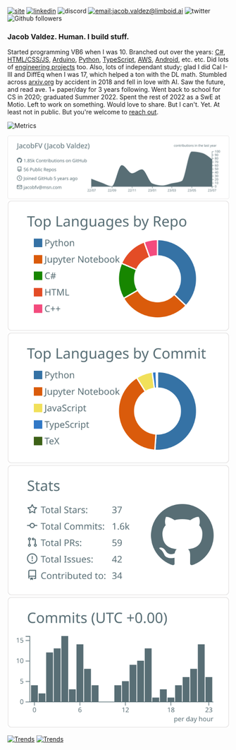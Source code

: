 [![site](https://img.shields.io/badge/site-jacobfv.github.io-blue)](https://jacobfv.github.io) [![linkedin](https://img.shields.io/badge/linkedin-jacob_f_valdez-blue)](https://www.linkedin.com/in/jacob-f-valdez) ![discord](https://img.shields.io/badge/discord-jacob_valdez_5523-black) [![email:jacob.valdez@limboid.ai](https://img.shields.io/badge/email-jacob.valdez@limboid.ai-green)](mailto:jacob.valdez@limboid.ai) ![twitter](https://img.shields.io/twitter/url?label=twitter&style=social&url=https%3A%2F%2Ftwitter.com%2FJacobFV123) ![Github followers](https://img.shields.io/github/followers/JacobFV?style=social)

### Jacob Valdez. Human. I build stuff.

Started programming VB6 when I was 10. Branched out over the years: [C#](https://github.com/JacobFV/Sale), [HTML/CSS/JS](https://github.com/JacobFV/Copyright-Calculator), [Arduino](https://jacobfv123.medium.com/cookie-cutter-cnc-923c68932ee6), [Python](https://github.com/JacobFV/jnumpy), [TypeScript](https://www.mitwa.ai/), [AWS](https://jacobfv.github.io/blog/2021/rtc-jupyterlab-in-the-cloud/), [Android](https://jacobfv.github.io/projects/desparados-a-eye/), etc. etc. Did lots of [engineering projects](https://jacobfvaldez.weebly.com/) too. Also, lots of independant study; glad I did Cal I-III and DiffEq when I was 17, which helped a ton with the DL math. Stumbled across [arxiv.org](https://arxiv.org) by accident in 2018 and fell in love with AI. Saw the future, and read ave. 1+ paper/day for 3 years following. Went back to school for CS in 2020; graduated Summer 2022. Spent the rest of 2022 as a SwE at Motio. Left to work on something. Would love to share. But I can't. Yet. At least not in public. But you're welcome to [reach out](https://jacobfv.github.io/bio#contact).

![Metrics](https://metrics.lecoq.io/JacobFV?template=classic&base.indepth=true&repositories.forks=true&activity=1&languages=1&lines=1&stars=1&habits=1&isocalendar=1&introduction=1&people=1&repositories=1&calendar=1&notable=1&gists=1&code=1&stackoverflow=1&rss=1&followup=1&starlists=1&traffic=1&tweets=1&base=header%2C%20activity%2C%20community%2C%20repositories%2C%20metadata&base.indepth=true&base.hireable=false&base.skip=false&repositories.batch=100&repositories.forks=true&repositories.affiliations=owner&isocalendar=false&isocalendar.duration=full-year&languages=false&languages.limit=8&languages.threshold=0%25&languages.other=false&languages.colors=github&languages.sections=most-used&languages.details=bytes-size%2C%20percentage&languages.indepth=false&languages.analysis.timeout=15&languages.analysis.timeout.repositories=7.5&languages.categories=markup%2C%20programming&languages.recent.categories=markup%2C%20programming&languages.recent.load=300&languages.recent.days=28&lines=false&lines.sections=base&lines.repositories.limit=4&lines.history.limit=1&stars=false&stars.limit=4&habits=false&habits.from=200&habits.days=14&habits.facts=true&habits.charts=false&habits.charts.type=classic&habits.trim=false&habits.languages.limit=8&habits.languages.threshold=0%25&followup=false&followup.sections=repositories&followup.indepth=false&followup.archived=true&people=false&people.limit=24&people.identicons=false&people.identicons.hide=false&people.size=28&people.types=followers%2C%20following&people.shuffle=true&introduction=false&introduction.title=true&repositories=false&repositories.pinned=0&repositories.starred=0&repositories.random=0&repositories.order=featured%2C%20pinned%2C%20starred%2C%20random&starlists=false&starlists.limit=5&starlists.limit.repositories=0&starlists.languages=false&starlists.limit.languages=8&starlists.shuffle.repositories=true&calendar=false&calendar.limit=4&notable=false&notable.from=organization&notable.repositories=false&notable.indepth=false&notable.types=commit&notable.self=false&activity=false&activity.limit=5&activity.load=300&activity.days=14&activity.visibility=all&activity.timestamps=true&activity.filter=all&traffic=false&code=false&code.lines=12&code.load=400&code.days=3&code.visibility=public&gists=false&tweets=false&tweets.user=JacobFValdez.user.twitter&tweets.attachments=false&tweets.limit=2&stackoverflow=false&stackoverflow.user=10808103&stackoverflow.sections=answers-top%2C%20questions-recent&stackoverflow.limit=2&stackoverflow.lines=4&stackoverflow.lines.snippet=2&rss=false&rss.source=https%3A%2F%2Fjacobfv.github.io%2Ffeed.xml&rss.limit=4&config.timezone=America%2FChicago)

[![](https://raw.githubusercontent.com/JacobFV/JacobFV/main/profile-summary-card-output/default/0-profile-details.svg)](https://github.com/vn7n24fzkq/github-profile-summary-cards)
[![](https://raw.githubusercontent.com/JacobFV/JacobFV/main/profile-summary-card-output/default/1-repos-per-language.svg)](https://github.com/vn7n24fzkq/github-profile-summary-cards) [![](https://raw.githubusercontent.com/JacobFV/JacobFV/main/profile-summary-card-output/default/2-most-commit-language.svg)](https://github.com/vn7n24fzkq/github-profile-summary-cards)
[![](https://raw.githubusercontent.com/JacobFV/JacobFV/main/profile-summary-card-output/default/3-stats.svg)](https://github.com/vn7n24fzkq/github-profile-summary-cards) [![](https://raw.githubusercontent.com/JacobFV/JacobFV/main/profile-summary-card-output/default/4-productive-time.svg)](https://github.com/vn7n24fzkq/github-profile-summary-cards)

[![Trends](https://api.githubtrends.io/user/svg/JacobFV/repos?time_range=one_year&include_private=True&group=private&loc_metric=changed&theme=classic)](https://www.githubtrends.io/wrapped/JacobFV)
[![Trends](https://api.githubtrends.io/user/svg/JacobFV/langs?time_range=one_year&include_private=True&loc_metric=changed&theme=classic)](https://www.githubtrends.io/wrapped/JacobFV)
